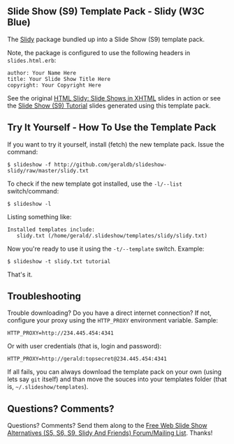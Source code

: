 
## Slide Show (S9) Template Pack - Slidy (W3C Blue)

The [Slidy](http://www.w3.org/Talks/Tools/#slidy) package bundled up into 
a Slide Show (S9) template pack.

Note, the package is configured to use the following headers in `slides.html.erb`:

    author: Your Name Here
    title: Your Slide Show Title Here
    copyright: Your Copyright Here

See the original [HTML Slidy: Slide Shows in XHTML](http://www.w3.org/Talks/Tools/Slidy) slides in action or
see the [Slide Show (S9) Tutorial](http://slideshow.rubyforge.org/slidy/tutorial.html)
slides generated using this template pack.
 
 
## Try It Yourself - How To Use the Template Pack

If you want to try it yourself, install (fetch) the new template pack. Issue the command:

    $ slideshow -f http://github.com/geraldb/slideshow-slidy/raw/master/slidy.txt

To check if the new template got installed, use the `-l/--list` switch/command:

    $ slideshow -l

Listing something like:

    Installed templates include:
       slidy.txt (/home/gerald/.slideshow/templates/slidy/slidy.txt)

Now you're ready to use it using the `-t/--template` switch. Example:

    $ slideshow -t slidy.txt tutorial

That's it. 



## Troubleshooting 

Trouble downloading? Do you have a direct internet connection? If not, configure your proxy using
the `HTTP_PROXY` environment variable. Sample:

    HTTP_PROXY=http://234.445.454:4341

Or with user credentials (that is, login and password):

    HTTP_PROXY=http://gerald:topsecret@234.445.454:4341

If all fails, you can always download the template pack on your own (using lets say `git` itself)
and than move the souces into your templates folder (that is, `~/.slideshow/templates`).

## Questions? Comments?

Questions? Comments?
Send them along to the [Free Web Slide Show Alternatives (S5, S6, S9, Slidy And Friends) Forum/Mailing List](http://groups.google.com/group/webslideshow).
Thanks!